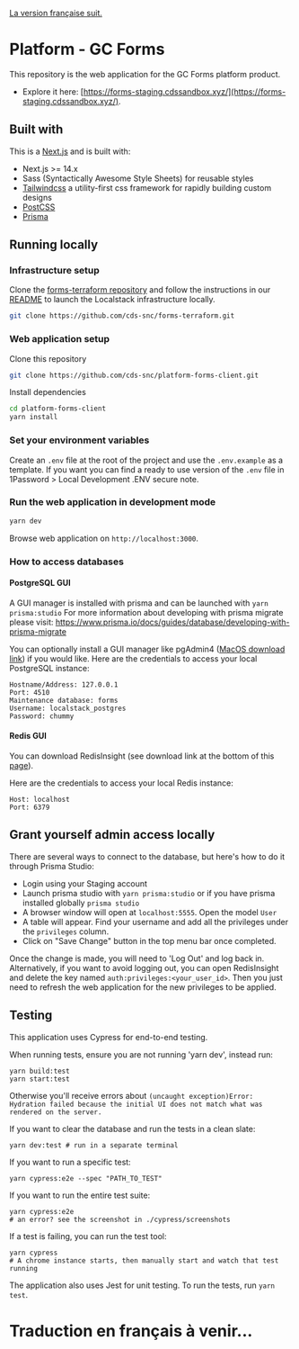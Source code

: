 [La version française suit.](#---------------------------------------------------------------------)

# Platform - GC Forms

This repository is the web application for the GC Forms platform product.

- Explore it here: [https://forms-staging.cdssandbox.xyz/](https://forms-staging.cdssandbox.xyz/).

## Built with

This is a [Next.js](https://nextjs.org/) and is built with:

- Next.js >= 14.x
- Sass (Syntactically Awesome Style Sheets) for reusable styles
- [Tailwindcss](https://tailwindcss.com/) a utility-first css framework for rapidly building custom designs
- [PostCSS](https://postcss.org/)
- [Prisma](https://www.prisma.io/)

## Running locally

### Infrastructure setup

Clone the [forms-terraform repository](https://github.com/cds-snc/forms-terraform) and follow the instructions in our [README](https://github.com/cds-snc/forms-terraform/blob/develop/README.md) to launch the Localstack infrastructure locally.

```sh
git clone https://github.com/cds-snc/forms-terraform.git
```

### Web application setup

Clone this repository

```sh
git clone https://github.com/cds-snc/platform-forms-client.git
```

Install dependencies

```sh
cd platform-forms-client
yarn install
```

### Set your environment variables

Create an `.env` file at the root of the project and use the `.env.example` as a template. If you want you can find a ready to use version of the `.env` file in 1Password > Local Development .ENV secure note.

### Run the web application in development mode

```sh
yarn dev
```

Browse web application on `http://localhost:3000`.

### How to access databases

#### PostgreSQL GUI

A GUI manager is installed with prisma and can be launched with `yarn prisma:studio`
For more information about developing with prisma migrate please visit: https://www.prisma.io/docs/guides/database/developing-with-prisma-migrate

You can optionally install a GUI manager like pgAdmin4 ([MacOS download link](https://www.postgresql.org/ftp/pgadmin/pgadmin4/v8.4/macos/)) if you would like.
Here are the credentials to access your local PostgreSQL instance:

```
Hostname/Address: 127.0.0.1
Port: 4510
Maintenance database: forms
Username: localstack_postgres
Password: chummy
```

#### Redis GUI

You can download RedisInsight (see download link at the bottom of this [page](https://redis.com/redis-enterprise/redis-insight/)).

Here are the credentials to access your local Redis instance:

```
Host: localhost
Port: 6379
```

## Grant yourself admin access locally

There are several ways to connect to the database, but here's how to do it through Prisma Studio:

- Login using your Staging account
- Launch prisma studio with `yarn prisma:studio` or if you have prisma installed globally `prisma studio`
- A browser window will open at `localhost:5555`. Open the model `User`
- A table will appear. Find your username and add all the privileges under the `privileges` column.
- Click on "Save Change" button in the top menu bar once completed.

Once the change is made, you will need to 'Log Out' and log back in. Alternatively, if you want to avoid logging out, you can open RedisInsight and delete the key named `auth:privileges:<your_user_id>`. Then you just need to refresh the web application for the new privileges to be applied.

## Testing

This application uses Cypress for end-to-end testing.

When running tests, ensure you are not running 'yarn dev', instead run:

```
yarn build:test
yarn start:test
```

Otherwise you'll receive errors about `(uncaught exception)Error: Hydration failed because the initial UI does not match what was rendered on the server.`

If you want to clear the database and run the tests in a clean slate:

```
yarn dev:test # run in a separate terminal
```

If you want to run a specific test:

```
yarn cypress:e2e --spec "PATH_TO_TEST"
```

If you want to run the entire test suite:

```
yarn cypress:e2e
# an error? see the screenshot in ./cypress/screenshots
```

If a test is failing, you can run the test tool:

```
yarn cypress
# A chrome instance starts, then manually start and watch that test running
```

The application also uses Jest for unit testing. To run the tests, run `yarn test`.

# Traduction en français à venir...
